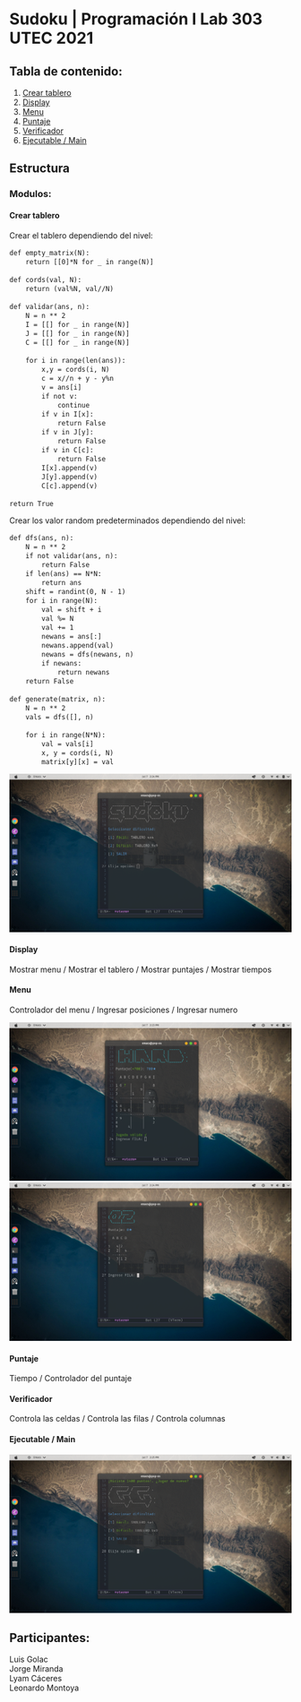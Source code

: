 # Sudoku | Programación I Lab 303 UTEC 2021

## Tabla de contenido:
1. [Crear tablero](#crear-tablero)
2. [Display](#display)
3. [Menu](#menu)
4. [Puntaje](#puntaje)
5. [Verificador](#verificador)
6. [Ejecutable / Main](#ejecutable-/-main)

## Estructura
### Modulos:
#### Crear tablero

Crear el tablero dependiendo del nivel:

    def empty_matrix(N):
        return [[0]*N for _ in range(N)]

    def cords(val, N):
        return (val%N, val//N)

    def validar(ans, n):
        N = n ** 2
        I = [[] for _ in range(N)]
        J = [[] for _ in range(N)]
        C = [[] for _ in range(N)]

        for i in range(len(ans)):
            x,y = cords(i, N)
            c = x//n + y - y%n
            v = ans[i]
            if not v:
                continue
            if v in I[x]:
                return False
            if v in J[y]:
                return False
            if v in C[c]:
                return False
            I[x].append(v)
            J[y].append(v)
            C[c].append(v)

    return True

Crear los valor random predeterminados dependiendo del nivel:

    def dfs(ans, n):
        N = n ** 2
        if not validar(ans, n):
            return False
        if len(ans) == N*N:
            return ans
        shift = randint(0, N - 1)
        for i in range(N):
            val = shift + i
            val %= N
            val += 1
            newans = ans[:]
            newans.append(val)
            newans = dfs(newans, n)
            if newans:
                return newans
        return False

    def generate(matrix, n):
        N = n ** 2
        vals = dfs([], n)

        for i in range(N*N):
            val = vals[i]
            x, y = cords(i, N)
            matrix[y][x] = val

![Alt text](images/main.png?raw=true "Title")

#### Display
Mostrar menu /
Mostrar el tablero /
Mostrar puntajes /
Mostrar tiempos
#### Menu
Controlador del menu /
Ingresar posiciones /
Ingresar numero

![Alt text](images/hardmode.png?raw=true "Title")
![Alt text](images/ezmode.png?raw=true "Title")

#### Puntaje
Tiempo /
Controlador del puntaje
#### Verificador
Controla las celdas /
Controla las filas /
Controla columnas
#### Ejecutable / Main

![Alt text](images/endgame.png?raw=true "Title")

## Participantes:
Luis Golac  
Jorge Miranda  
Lyam Cáceres  
Leonardo Montoya  
